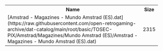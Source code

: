 <table>
<tr><th>Name</th><th>Size</th></tr>
<tr><td>[Amstrad - Magazines - Mundo Amstrad (ES).dat](https://raw.githubusercontent.com/open-retrogaming-archive/dat-catalog/main/root/basic/TOSEC-PIX/Amstrad/Magazines/Mundo Amstrad (ES)/Amstrad - Magazines - Mundo Amstrad (ES).dat)</td><td>2315</td></tr>
</table>
